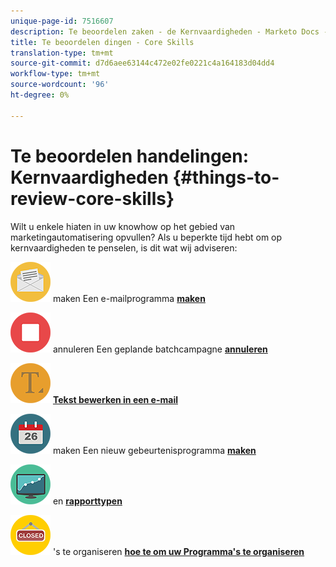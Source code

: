 ```yaml
---
unique-page-id: 7516607
description: Te beoordelen zaken - de Kernvaardigheden - Marketo Docs - de Documentatie van het Product
title: Te beoordelen dingen - Core Skills
translation-type: tm+mt
source-git-commit: d7d6aee63144c472e02fe0221c4a164183d04dd4
workflow-type: tm+mt
source-wordcount: '96'
ht-degree: 0%

---
```



# Te beoordelen handelingen: Kernvaardigheden {#things-to-review-core-skills}

Wilt u enkele hiaten in uw knowhow op het gebied van marketingautomatisering opvullen? Als u beperkte tijd hebt om op kernvaardigheden te penselen, is dit wat wij adviseren:

![Een e-mailprogramma](assets/office-28.png) maken Een e-mailprogramma [**maken**](/help/marketo/product-docs/email-marketing/email-programs/creating-an-email-program/create-an-email-program.md)

![Een geplande batchcampagne](assets/multimedia-27.png) annuleren Een geplande batchcampagne [**annuleren**](/help/marketo/product-docs/core-marketo-concepts/smart-campaigns/using-smart-campaigns/cancel-a-scheduled-batch-campaign-run.md)

![Tekst bewerken in een e-mail](assets/graphic-design-tools-34.png) [**Tekst bewerken in een e-mail**](/help/marketo/product-docs/email-marketing/general/email-editor-2/edit-elements-in-an-email.md)

![Een nieuw gebeurtenisprogramma](assets/seo-57.png) maken Een nieuw gebeurtenisprogramma [**maken**](/help/marketo/product-docs/demand-generation/events/understanding-events/create-a-new-event-program.md)

![Rapporttypen](assets/seo-04.png) en [**rapporttypen**](/help/marketo/product-docs/reporting/basic-reporting/report-types/report-type-overview.md)

![Hoe te om uw Programma](assets/shopping-09.png) &#39;s te organiseren [**hoe te om uw Programma&#39;s te organiseren**](/help/marketo/product-docs/core-marketo-concepts/programs/working-with-programs/best-practice-how-to-organize-your-programs.md)
